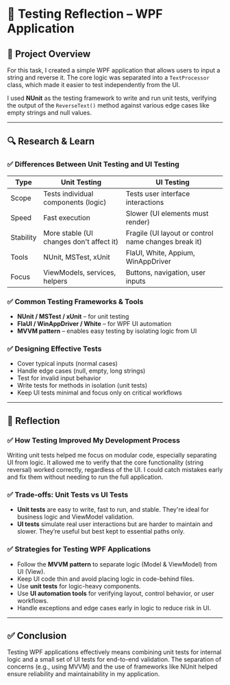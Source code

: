 # 🧪 Testing Reflection – WPF Application

## 🎯 Project Overview

For this task, I created a simple WPF application that allows users to input a string and reverse it. The core logic was separated into a `TextProcessor` class, which made it easier to test independently from the UI.

I used **NUnit** as the testing framework to write and run unit tests, verifying the output of the `ReverseText()` method against various edge cases like empty strings and null values.

---

## 🔍 Research & Learn

### ✅ Differences Between Unit Testing and UI Testing

| Type         | Unit Testing                             | UI Testing                                            |
|--------------|------------------------------------------|-------------------------------------------------------|
| Scope        | Tests individual components (logic)      | Tests user interface interactions                    |
| Speed        | Fast execution                           | Slower (UI elements must render)                     |
| Stability    | More stable (UI changes don't affect it) | Fragile (UI layout or control name changes break it) |
| Tools        | NUnit, MSTest, xUnit                     | FlaUI, White, Appium, WinAppDriver                   |
| Focus        | ViewModels, services, helpers            | Buttons, navigation, user inputs                    |

### ✅ Common Testing Frameworks & Tools

- **NUnit / MSTest / xUnit** – for unit testing
- **FlaUI / WinAppDriver / White** – for WPF UI automation
- **MVVM pattern** – enables easy testing by isolating logic from UI

### ✅ Designing Effective Tests

- Cover typical inputs (normal cases)
- Handle edge cases (null, empty, long strings)
- Test for invalid input behavior
- Write tests for methods in isolation (unit tests)
- Keep UI tests minimal and focus only on critical workflows

---

## 📝 Reflection

### ✅ How Testing Improved My Development Process

Writing unit tests helped me focus on modular code, especially separating UI from logic. It allowed me to verify that the core functionality (string reversal) worked correctly, regardless of the UI. I could catch mistakes early and fix them without needing to run the full application.

### ✅ Trade-offs: Unit Tests vs UI Tests

- **Unit tests** are easy to write, fast to run, and stable. They're ideal for business logic and ViewModel validation.
- **UI tests** simulate real user interactions but are harder to maintain and slower. They’re useful but best kept to essential paths only.

### ✅ Strategies for Testing WPF Applications

- Follow the **MVVM pattern** to separate logic (Model & ViewModel) from UI (View).
- Keep UI code thin and avoid placing logic in code-behind files.
- Use **unit tests** for logic-heavy components.
- Use **UI automation tools** for verifying layout, control behavior, or user workflows.
- Handle exceptions and edge cases early in logic to reduce risk in UI.

---

## ✅ Conclusion

Testing WPF applications effectively means combining unit tests for internal logic and a small set of UI tests for end-to-end validation. The separation of concerns (e.g., using MVVM) and the use of frameworks like NUnit helped ensure reliability and maintainability in my application.
